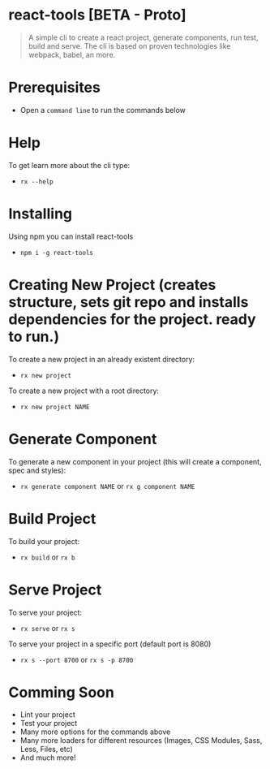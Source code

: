 # react-tools [BETA - Proto]
> A simple cli to create a react project, generate components, run test, build and serve.  The cli is based on proven technologies like webpack, babel, an more.

# Prerequisites
+ Open a `command line` to run the commands below

# Help
To get learn more about the cli type:
+ `rx --help`

# Installing
Using npm you can install react-tools
+ `npm i -g react-tools`

# Creating New Project (creates structure, sets git repo and installs dependencies for the project.  ready to run.)
To create a new project in an already existent directory:
+ `rx new project`

To create a new project with a root directory:
+ `rx new project NAME`

# Generate Component
To generate a new component in your project (this will create a component, spec and styles):
+ `rx generate component NAME` or `rx g component NAME`

# Build Project
To build your project:
+ `rx build` or `rx b`

# Serve Project
To serve your project:
+ `rx serve` or `rx s`

To serve your project in a specific port (default port is 8080)
+ `rx s --port 8700` or `rx s -p 8700`

# Comming Soon
+ Lint your project
+ Test your project
+ Many more options for the commands above
+ Many more loaders for different resources (Images, CSS Modules, Sass, Less, Files, etc)
+ And much more!